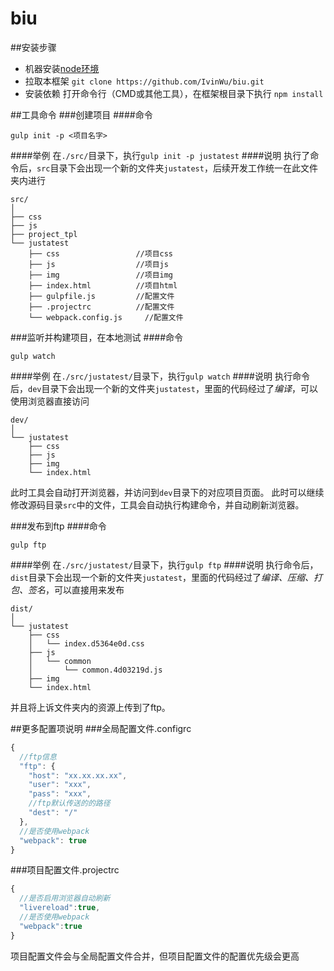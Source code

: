 # biu

##安装步骤
-	机器安装[node环境](https://nodejs.org)
-	拉取本框架
`git clone https://github.com/IvinWu/biu.git`
-	安装依赖
打开命令行（CMD或其他工具），在框架根目录下执行 `npm install`


##工具命令
###创建项目
####命令
```
gulp init -p <项目名字>
```
####举例
在`./src/`目录下，执行`gulp init -p justatest`
####说明
执行了命令后，`src`目录下会出现一个新的文件夹`justatest`，后续开发工作统一在此文件夹内进行
```
src/
│
├── css
├── js
├── project_tpl
└── justatest
	├── css					//项目css
	├── js					//项目js
	├── img					//项目img
	├── index.html    		//项目html
	├── gulpfile.js    		//配置文件
	├── .projectrc    		//配置文件
	└── webpack.config.js     //配置文件
```

###监听并构建项目，在本地测试
####命令
```
gulp watch
```
####举例
在`./src/justatest/`目录下，执行`gulp watch`
####说明
执行命令后，`dev`目录下会出现一个新的文件夹`justatest`，里面的代码经过了*编译*，可以使用浏览器直接访问
```
dev/
│
└── justatest
	├── css
	├── js
	├── img
	└── index.html
```
此时工具会自动打开浏览器，并访问到`dev`目录下的对应项目页面。
此时可以继续修改源码目录`src`中的文件，工具会自动执行构建命令，并自动刷新浏览器。

###发布到ftp
####命令
```
gulp ftp
```
####举例
在`./src/justatest/`目录下，执行`gulp ftp`
####说明
执行命令后，`dist`目录下会出现一个新的文件夹`justatest`，里面的代码经过了*编译、压缩、打包、签名*，可以直接用来发布
```
dist/
│
└── justatest
	├── css
	│	└── index.d5364e0d.css
	├── js
	│	└── common
	│		└── common.4d03219d.js
	├── img
	└── index.html
```
并且将上诉文件夹内的资源上传到了ftp。

##更多配置项说明
###全局配置文件.configrc
```javascript
{
  //ftp信息
  "ftp": {
    "host": "xx.xx.xx.xx",
    "user": "xxx",
    "pass": "xxx",
    //ftp默认传送的的路径
    "dest": "/"
  },
  //是否使用webpack
  "webpack": true
}
```

###项目配置文件.projectrc
```javascript
{
  //是否启用浏览器自动刷新
  "livereload":true,
  //是否使用webpack
  "webpack":true
}
```
项目配置文件会与全局配置文件合并，但项目配置文件的配置优先级会更高
